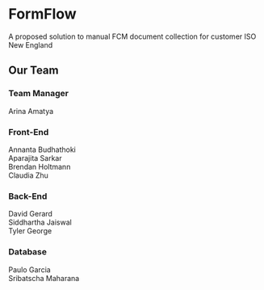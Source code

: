 # FormFlow  
A proposed solution to manual FCM document collection for customer ISO New England  
  
## Our Team  
### Team Manager  
Arina Amatya  
  
### Front-End  
Annanta Budhathoki  
Aparajita Sarkar  
Brendan Holtmann  
Claudia Zhu  

### Back-End  
David Gerard  
Siddhartha Jaiswal  
Tyler George  
  
### Database  
Paulo Garcia  
Sribatscha Maharana

